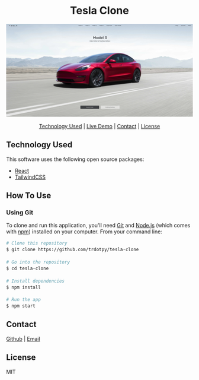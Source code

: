 <h1 align="center">
  <br>
  <br>
Tesla Clone
  <br>
</h1>

<img src="./src/assets/tsla-clone-screenshot.png">

<p align="center">
  <a href="#technology-used">Technology Used</a> |
  <a href="https://tesla-clone-trdotpy.vercel.app/">Live Demo</a> |
  <a href="#contact">Contact</a> |
  <a href="#license">License</a>
</p>

## Technology Used

This software uses the following open source packages:

- [React](http://electron.atom.io/)
- [TailwindCSS](https://nodejs.org/)

## How To Use

### Using Git

To clone and run this application, you'll need [Git](https://git-scm.com) and [Node.js](https://nodejs.org/en/download/) (which comes with [npm](http://npmjs.com)) installed on your computer. From your command line:

```bash
# Clone this repository
$ git clone https://github.com/trdotpy/tesla-clone

# Go into the repository
$ cd tesla-clone

# Install dependencies
$ npm install

# Run the app
$ npm start
```

## Contact

[Github](https://github.com/trdotpy/) |
[Email](mailto:tanvi.rahman@outlook.com)

## License

MIT
